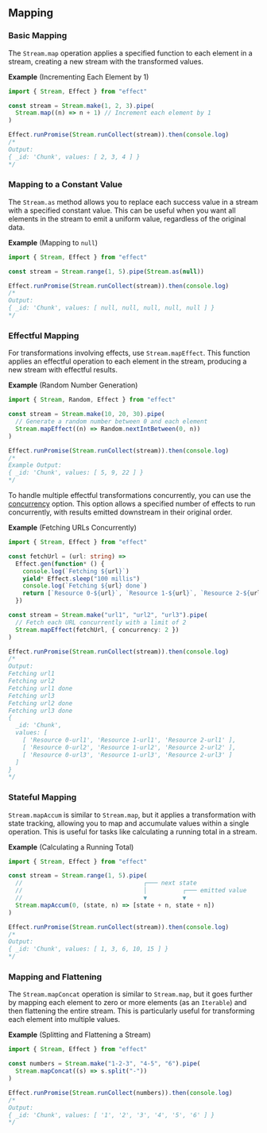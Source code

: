 ## Mapping

### Basic Mapping

The `Stream.map` operation applies a specified function to each element in a stream, creating a new stream with the transformed values.

**Example** (Incrementing Each Element by 1)

```ts twoslash
import { Stream, Effect } from "effect"

const stream = Stream.make(1, 2, 3).pipe(
  Stream.map((n) => n + 1) // Increment each element by 1
)

Effect.runPromise(Stream.runCollect(stream)).then(console.log)
/*
Output:
{ _id: 'Chunk', values: [ 2, 3, 4 ] }
*/
```

### Mapping to a Constant Value

The `Stream.as` method allows you to replace each success value in a stream with a specified constant value. This can be useful when you want all elements in the stream to emit a uniform value, regardless of the original data.

**Example** (Mapping to `null`)

```ts twoslash
import { Stream, Effect } from "effect"

const stream = Stream.range(1, 5).pipe(Stream.as(null))

Effect.runPromise(Stream.runCollect(stream)).then(console.log)
/*
Output:
{ _id: 'Chunk', values: [ null, null, null, null, null ] }
*/
```

### Effectful Mapping

For transformations involving effects, use `Stream.mapEffect`. This function applies an effectful operation to each element in the stream, producing a new stream with effectful results.

**Example** (Random Number Generation)

```ts twoslash
import { Stream, Random, Effect } from "effect"

const stream = Stream.make(10, 20, 30).pipe(
  // Generate a random number between 0 and each element
  Stream.mapEffect((n) => Random.nextIntBetween(0, n))
)

Effect.runPromise(Stream.runCollect(stream)).then(console.log)
/*
Example Output:
{ _id: 'Chunk', values: [ 5, 9, 22 ] }
*/
```

To handle multiple effectful transformations concurrently, you can use the [concurrency](/docs/concurrency/basic-concurrency/#concurrency-options) option. This option allows a specified number of effects to run concurrently, with results emitted downstream in their original order.

**Example** (Fetching URLs Concurrently)

```ts twoslash
import { Stream, Effect } from "effect"

const fetchUrl = (url: string) =>
  Effect.gen(function* () {
    console.log(`Fetching ${url}`)
    yield* Effect.sleep("100 millis")
    console.log(`Fetching ${url} done`)
    return [`Resource 0-${url}`, `Resource 1-${url}`, `Resource 2-${url}`]
  })

const stream = Stream.make("url1", "url2", "url3").pipe(
  // Fetch each URL concurrently with a limit of 2
  Stream.mapEffect(fetchUrl, { concurrency: 2 })
)

Effect.runPromise(Stream.runCollect(stream)).then(console.log)
/*
Output:
Fetching url1
Fetching url2
Fetching url1 done
Fetching url3
Fetching url2 done
Fetching url3 done
{
  _id: 'Chunk',
  values: [
    [ 'Resource 0-url1', 'Resource 1-url1', 'Resource 2-url1' ],
    [ 'Resource 0-url2', 'Resource 1-url2', 'Resource 2-url2' ],
    [ 'Resource 0-url3', 'Resource 1-url3', 'Resource 2-url3' ]
  ]
}
*/
```

### Stateful Mapping

`Stream.mapAccum` is similar to `Stream.map`, but it applies a transformation with state tracking, allowing you to map and accumulate values within a single operation. This is useful for tasks like calculating a running total in a stream.

**Example** (Calculating a Running Total)

```ts twoslash
import { Stream, Effect } from "effect"

const stream = Stream.range(1, 5).pipe(
  //                                  ┌─── next state
  //                                  │          ┌─── emitted value
  //                                  ▼          ▼
  Stream.mapAccum(0, (state, n) => [state + n, state + n])
)

Effect.runPromise(Stream.runCollect(stream)).then(console.log)
/*
Output:
{ _id: 'Chunk', values: [ 1, 3, 6, 10, 15 ] }
*/
```

### Mapping and Flattening

The `Stream.mapConcat` operation is similar to `Stream.map`, but it goes further by mapping each element to zero or more elements (as an `Iterable`) and then flattening the entire stream. This is particularly useful for transforming each element into multiple values.

**Example** (Splitting and Flattening a Stream)

```ts twoslash
import { Stream, Effect } from "effect"

const numbers = Stream.make("1-2-3", "4-5", "6").pipe(
  Stream.mapConcat((s) => s.split("-"))
)

Effect.runPromise(Stream.runCollect(numbers)).then(console.log)
/*
Output:
{ _id: 'Chunk', values: [ '1', '2', '3', '4', '5', '6' ] }
*/
```
